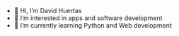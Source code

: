 - 👋 Hi, I’m David Huertas
- 👀 I’m interested in apps and software development
- 🌱 I’m currently learning Python and Web development

